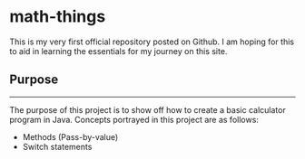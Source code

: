 # math-things
This is my very first official repository posted on Github. I am hoping for this to aid in learning the essentials for my journey on this site.

## Purpose
----------
The purpose of this project is to show off how to create a basic calculator program in Java.
Concepts portrayed in this project are as follows:
* Methods (Pass-by-value)
* Switch statements
